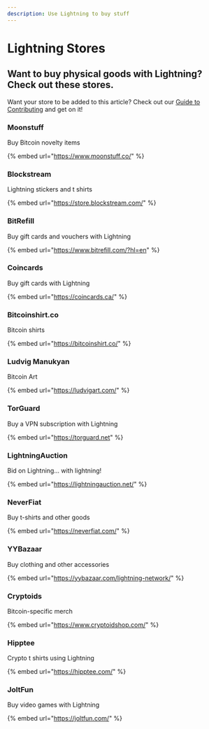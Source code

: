 ```yaml
---
description: Use Lightning to buy stuff
---
```


# Lightning Stores

## Want to buy physical goods with Lightning? Check out these stores.

Want your store to be added to this article? Check out our [Guide to Contributing](../wiki-basics/contributing.md) and get on it!

### Moonstuff

Buy Bitcoin novelty items

{% embed url="https://www.moonstuff.co/" %}

### Blockstream

Lightning stickers and t shirts

{% embed url="https://store.blockstream.com/" %}

### BitRefill

Buy gift cards and vouchers with Lightning

{% embed url="https://www.bitrefill.com/?hl=en" %}

### Coincards

Buy gift cards with Lightning

{% embed url="https://coincards.ca/" %}

### Bitcoinshirt.co

Bitcoin shirts

{% embed url="https://bitcoinshirt.co/" %}

### Ludvig Manukyan

Bitcoin Art

{% embed url="https://ludvigart.com/" %}

### TorGuard

Buy a VPN subscription with Lightning

{% embed url="https://torguard.net" %}

### LightningAuction

Bid on Lightning... with lightning!

{% embed url="https://lightningauction.net/" %}

### NeverFiat

Buy t-shirts and other goods

{% embed url="https://neverfiat.com/" %}

### YYBazaar

Buy clothing and other accessories

{% embed url="https://yybazaar.com/lightning-network/" %}

### Cryptoids

Bitcoin-specific merch

{% embed url="https://www.cryptoidshop.com/" %}

### Hipptee

Crypto t shirts using Lightning

{% embed url="https://hipptee.com/" %}

### JoltFun

Buy video games with Lightning

{% embed url="https://joltfun.com/" %}

